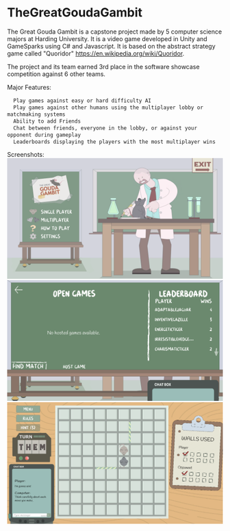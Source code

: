# TheGreatGoudaGambit

The Great Gouda Gambit is a capstone project made by 5 computer science majors at Harding University. It is a video game developed in Unity and GameSparks using C# and Javascript. It is based on the abstract strategy game called "Quoridor" https://en.wikipedia.org/wiki/Quoridor.

The project and its team earned 3rd place in the software showcase competition against 6 other teams.

Major Features:
```
  Play games against easy or hard difficulty AI
  Play games against other humans using the multiplayer lobby or matchmaking systems
  Ability to add Friends
  Chat between friends, everyone in the lobby, or against your opponent during gameplay
  Leaderboards displaying the players with the most multiplayer wins
```
Screenshots:
![alt text](/GGGmain.png)
![alt text](/GGGlobby.PNG)
![alt text](/GGGgame.PNG)
